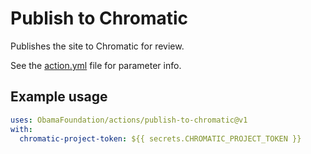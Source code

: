 # Publish to Chromatic

Publishes the site to Chromatic for review.

See the [action.yml](./action.yml) file for parameter info.

## Example usage

```yaml
uses: ObamaFoundation/actions/publish-to-chromatic@v1
with:
  chromatic-project-token: ${{ secrets.CHROMATIC_PROJECT_TOKEN }}
```
